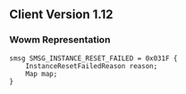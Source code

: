 ## Client Version 1.12

### Wowm Representation
```rust,ignore
smsg SMSG_INSTANCE_RESET_FAILED = 0x031F {
    InstanceResetFailedReason reason;    
    Map map;    
}

```

